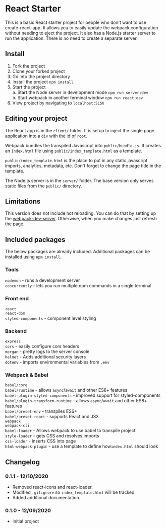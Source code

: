 # React Starter

This is a basic React starter project for people who don't want to use create-react-app. It allows you to easily update the webpack configuration without needing to eject the project. It also has a Node.js starter server to run the application. There is no need to create a separate server.

## Install

1. Fork the project
2. Clone your forked project
3. Go into the project directory
4. Install the project
    `npm install`
5. Start the project\
    a. Start the Node server in development mode
        `npm run server:dev`\
    b. Start webpack in another terminal window
        `npm run react:dev`
6. View project by navigating to `localhost:5150`

## Editing your project

The React app is in the `client/` folder. It is setup to inject the single page application into a `div` with the id of `root`. 

Webpack bundles the transpiled Javascript into `public/bundle.js`. It creates an `index.html` file using `public/index_template.html` as a template.

`public/index_template.html` is the place to put in any static javascript imports, analytics, metadata, etc. Don't forget to change the page title in the template.

The Node.js server is in the `server/` folder. The base version only serves static files from the `public/` directory.

## Limitations

This version does not include hot reloading. You can do that by setting up the [webpack-dev-server](https://github.com/webpack/webpack-dev-server). Otherwise, when you make changes just refresh the page.

## Included packages
The below packages are already included. Additional packages can be installed using `npm install`.

### Tools
`nodemon` - runs a development server \
`concurrently` - lets you run multiple npm commands in a single terminal


### Front end
`react`\
`react-dom`\
`styled-components` - component level styling

### Backend
`express`\
`cors` - easily configure cors headers\
`morgan` - pretty logs to the server console\
`helmet` - Adds additional security layers\
`dotenv` - imports environmental variables from `.env`

### Webpack & Babel
`babel/core`\
`babel/runtime` - allows `async`/`await` and other ES8+ features\
`babel-plugin-styled-components` - improved support for styled-components \
`babel/plugin-transform-runtime` - allows `async`/`await` and other ES8+ features\
`babel/preset-env` - transpiles ES6+\
`babel/preset-react` - supports React and JSX\
`webpack`\
`webpack-cli`\
`babel-loader` - Allows webpack to use babel to transpile project\
`style-loader` - gets CSS and resolves imports\
`css-loader` - inserts CSS into page\
`html-webpack-plugin` - use a template to define how`index.html` should look


## Changelog
### 0.1.1 - 12/10/2020
- Removed react-icons and react-loader. 
- Modified `.gitignore` so `index_template.html` will be tracked
- Added additional documentation.

### 0.1.0 - 12/09/2020
- Initial project
